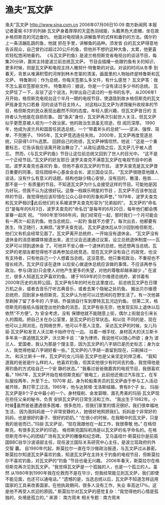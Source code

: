 # 渔夫”瓦文萨

渔夫”瓦文萨
http://www.sina.com.cn 2006年07月06日10:09 南方新闻网
本报记者夏榆
63岁的列赫·瓦文萨身着厚厚的天蓝色羽绒服，头戴黑色大皮帽，坐在故乡格但斯克的河边垂钓。
他面对电视镜头讲解鱼竿的式样和垂钓的方法。偶尔钓上一条活蹦乱跳的鱼，他就
抓在手里，讲解鱼的品种。须发皆 白的瓦文萨得意地告诉观众，自己曾钓过超过20公斤的鱼，但他并不想钓这种大鱼，太累，他更喜欢轻松悠闲地垂钓。
《与瓦文萨钓鱼》是波兰格但斯克省电视台的谈话节目，每集20分钟，嘉宾主持是波兰前总统瓦文萨。
节目会插播一些跟钓鱼有关的知识，更多时候，则是瓦文萨和电视主持人雅努什·特鲁斯的对谈。对谈的时间从冬季 到春天，背景从堆满积雪的河岸到林木苍翠的清溪，画面里的人物始终是特鲁斯和瓦文萨。
特鲁斯问：作为总统，你每天签那么多文件，有什么感觉？
瓦文萨答：我不怎么喜欢签那些文件。
特鲁斯问：据说，你是一个没有读过多少书的总统。
瓦文萨怔了一下，反驳了这个说法，列举出自己读过的一些书的名字。
从2006年1月开始，格但斯克电视台这个半月一期的电视节目，使退隐到故乡格但斯克的瓦文萨摇身变为口若悬 河的谈话节目主持人。
对这档以瓦文萨为诱饵催升收视率的节目，格但斯克的民众表现出截然不同的态度。年轻人感兴趣，但瓦文萨昔日的 支持者认为他是在自损形象。
因“渔夫”身份，瓦文萨再次引起世人关注，但瓦文萨似乎更愿意被人视为一个政治家。他的政治生涯虽无坦途，但 阅历深厚。
1990年，他成为波兰共和国首任民选总统，一个“带着斧头的总统”——坚决、强悍、简单，不兜圈子。
1995年，瓦文萨竞选连任失败。
2000年，瓦文萨再度竞逐总统，只获得1.01％选票。
回顾自己的败绩，瓦文萨神情坦然，他说：“这是一个重要标志，它告诉我应该离开政治舞台了。”
从政坛退隐之后，瓦文萨几乎被人遗忘。
然而，《与瓦文萨钓鱼》节目让这位前总统又回到了世人的目光中。
“这不是一个正经节目。”瓦文萨的好友耶日·波罗夫查克不满意瓦文萨在电视节目中的表现。波罗夫查克也喜欢钓 鱼，但他不喜欢瓦文萨的节目。
波罗夫查克是瓦文萨昔日重要的同事，现任团结中心基金会会长、波兰国会议员。
“瓦文萨很随意地跟人谈话，没有什么有意义的话题。结构也缺少精心安排，没有目的，散漫，拖沓……那不是一个 有质量的节目。不知道瓦文萨为什么会接受这样的节目。可能他是因为好玩，但我不认为这很好玩。这像一档娱乐明星的节目 ，瓦文萨不应该参加这样的节目，我觉得他应该珍惜在公众心目中的形象和声誉。”
1979年，波罗夫查克和瓦文萨相识此后他们的关系被波罗夫查克形容为“兄弟般的”。
瓦文萨的“命名日”是每年的6月3日，波罗夫查克的“命名日”是每年的6月20日，每年他们都会携家眷一起庆 祝。
“1980年至1988年间，我们经常在一起，那时我们一个月可能会有一两次一起去钓鱼。他当总统后，一起钓 鱼就不方便了。每次出去，他都要有医生、侍卫随行，太麻烦。”波罗夫查克说。
瓦文萨退休后从华沙回到格但斯克，他们又有机会经常见面了。瓦文萨离开总统府，一开始没有退休金。
“瓦文萨没有退休金的消息被媒体报道出来，波兰议会迅速通过议案，设立总统退休制度——瓦文萨可以领到退休金 了。可他并不安心做一个退休的总统，他还想再当总统。瓦文萨的老朋友都觉得他不该再参加总统竞选，现在瓦文萨没有自己 的政党，也没有支持者，只有他自己一个人想着当总统。这没意思。他只重视政治，不重视也不擅长经济。瓦文萨应该在退休 以后安心做退休总统应该做的事情，不应该再参与政治。参与(政治)只会使人对他产生更多的失望，对他的尊敬却越来越少 。”
在波兰，很多人知道瓦文萨喜欢钓鱼。
建于1659年的贝尔维德总统府，紧邻着有2000年历史的肖邦公园。瓦文萨有5年的时光在这里度过。
前总统瓦文萨在日理万机之余，或者去音乐厅听古典音乐，或者去某个隐秘之处钓鱼。
搬出贝尔维德总统府，回到家乡格但斯克，瓦文萨认为他可以过悠闲的在野生活了。有一次他甚至剃掉了留了多年的 八字胡，乔装骑自行车到摩特瓦瓦河边钓鱼。
但第二天，格但斯克的报纸头版就登出他钓鱼的消息。瓦文萨有些无奈，他发现实际上退休以后依然“不方便”。为 安全考虑，没有
保镖他就不能随意上街，偶尔上街就会引来长久的围观。把自己关在办公室里，是瓦文萨的日常状态。和以往 不同的是，现在他可以上网浏览。在网络世界，他可以不惹人注意。
采访瓦文萨的时候，女儿玛丽·瓦文萨和发言人沃兰斯卡始终守在一边。
拄着一根手杖、身材高大的沃兰斯卡多年来一直追随瓦文萨，沃兰斯卡说：“身为律师，我说他可以随心所欲；身为 波兰人、爱国者，我认为那是个馊主意，因为瓦文萨的八字胡已是历史标志；身为女人，我觉得他留八字胡好看一些。”
瓦文萨的八字胡一直留到现在，只剃掉过一次。
和沃兰斯卡一样，瓦文萨的女儿玛丽·瓦文萨也是父亲坚定的捍卫者。
“我知道我的爸爸是什么样的人。他喜欢钓鱼，但其实他很少有时间去钓鱼，我觉得他是用钓鱼的方式给自己一个安 静的状态。”
“我看过爸爸做嘉宾的电视节目，我很喜欢看。”
1967年，瓦文萨开始在格但斯克船厂做电工，此前他还做过汽车技工，在军队服役两年，升至下士。1970年 起，身为轮船乘务员的瓦文萨由于参与工人活动被开除，靠打零工过活。1965年，他与达努塔·戈洛斯结婚，育有8个子 女。
玛丽·瓦文萨是8个子女中最小的一个。身材瘦削、金发碧眼、面孔秀美的玛丽·瓦文萨现在担任父亲的秘书，负责 安排瓦文萨的日常生活和工作。
“我出生于1982年。小时候虽然爸爸遭遇很多困难、很多危险，但我们家里的情况很好。我们很幸福地生活， 因为我妈妈是一个非常安静的人，她很好地照顾我们。妈妈是个非常好的妈妈，也是很好的妻子、很好的奶奶。”
“在很小的时候，在我眼中的瓦文萨，只是我的爸爸而已，”玛丽·瓦文萨说，“现在我跟他在一起工作，我很尊敬 他。”
在格但斯克，有很多瓦文萨的印迹。
格但斯克国际机场是以瓦文萨的名字命名的。在格但斯克市中心的团结广场有瓦文萨的雕像和纪念碑。
艾乌盖纽什·斯莫拉尔是前英国BBC驻华沙波语部主任，现任波兰国际关系研究中心主任，是波兰现政府的外交智 囊。
自1980年代起，斯莫拉尔一直在华沙做政治报道，与瓦文萨过从甚密。
斯莫拉尔知道瓦文萨喜欢钓鱼，知道瓦文萨在主持关于钓鱼的电视节目，但斯莫拉尔不喜欢钓鱼，对瓦文萨的“钓鱼 ”节目也毫无兴趣。
2006年春天，斯莫拉尔在格但斯克再次见到瓦文萨。“我觉得瓦文萨是一个孤独的人，也是一个孤立的人。虽然 从1980年到1990年我在伦敦而不是在华沙，但我经常能见到瓦文萨，我们即使不能见面，也还可以通电话。”
“遗憾的是，当选总统以后，瓦文萨不知道怎样运用国家的工具来改善国家。在他执政期间，很多人没有工作，失业 率高达17％。这是他不再受人欢迎的原因。”
斯莫拉尔对瓦文萨的感觉复杂：“我觉得他的心情是孤独的，处境是孤立的。” 来源：
南方周末
相关专题：南方周末 

